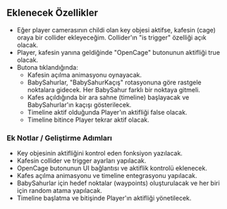 ## Eklenecek Özellikler

- Eğer player camerasının childi olan key objesi aktifse, kafesin (cage) oraya bir collider ekleyeceğim. Collider'ın "is trigger" özelliği açık olacak.
- Player, kafesin yanına geldiğinde "OpenCage" butonunun aktifliği true olacak.
- Butona tıklandığında:
  - Kafesin açılma animasyonu oynayacak.
  - BabySahurlar, "BabySahurKaçış" rotasyonuna göre rastgele noktalara gidecek. Her BabySahur farklı bir noktaya gitmeli.
  - Kafes açıldığında bir ara sahne (timeline) başlayacak ve BabySahurlar'ın kaçışı gösterilecek.
  - Timeline aktif olduğunda Player'ın aktifliği false olacak.
  - Timeline bitince Player tekrar aktif olacak.

### Ek Notlar / Geliştirme Adımları

- Key objesinin aktifliğini kontrol eden fonksiyon yazılacak.
- Kafesin collider ve trigger ayarları yapılacak.
- OpenCage butonunun UI bağlantısı ve aktiflik kontrolü eklenecek.
- Kafes açılma animasyonu ve timeline entegrasyonu yapılacak.
- BabySahurlar için hedef noktalar (waypoints) oluşturulacak ve her biri için random atama yapılacak.
- Timeline başlatma ve bitişinde Player'ın aktifliği yönetilecek.